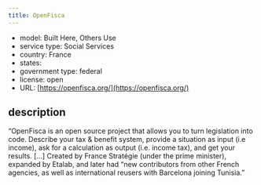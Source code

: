 ```yaml
---
title: OpenFisca
---
```


- model: Built Here, Others Use
- service type: Social Services
- country: France
- states: 
- government type: federal
- license: open
- URL: [https://openfisca.org/](https://openfisca.org/)

## description

“OpenFisca is an open source project that allows you to turn legislation into code. Describe your tax & benefit system, provide a situation as input (i.e income), ask for a calculation as output (i.e. income tax), and get your results. [...] Created by France Stratégie (under the prime minister), expanded by Etalab, and later had “new contributors from other French agencies, as well as international reusers with Barcelona joining Tunisia.”
